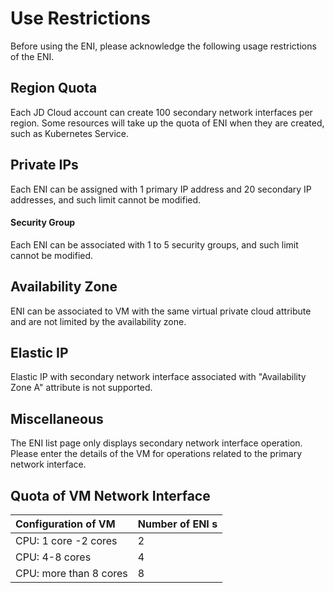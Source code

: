 # Use Restrictions

Before using the ENI, please acknowledge the following usage restrictions of the ENI.

## Region Quota
Each JD Cloud account can create 100 secondary network interfaces per region. Some resources will take up the quota of ENI when they are created, such as Kubernetes Service.

## Private IPs
Each ENI can be assigned with 1 primary IP address and 20 secondary IP addresses, and such limit cannot be modified.

#### Security Group
Each ENI can be associated with 1 to 5 security groups, and such limit cannot be modified.

## Availability Zone
ENI can be associated to VM with the same virtual private cloud attribute and are not limited by the availability zone.

## Elastic IP
Elastic IP with secondary network interface associated with "Availability Zone A" attribute is not supported.

## Miscellaneous
The ENI list page only displays secondary network interface operation. Please enter the details of the VM for operations related to the primary network interface.

## Quota of VM Network Interface

| Configuration of VM	| Number of ENI	s|
| :- | :- |
|CPU: 1 core -2 cores 	|2	|
|CPU: 4-8 cores	|4	|
|CPU: more than 8 cores	|8	|

